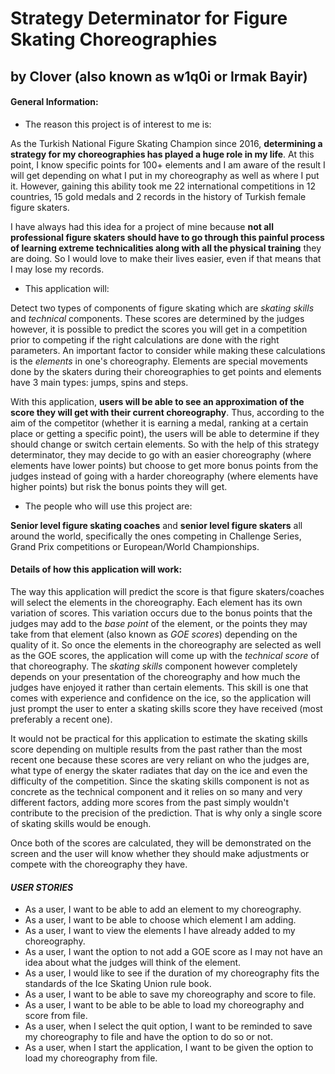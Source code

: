 # Strategy Determinator for Figure Skating Choreographies

## by Clover (also known as w1q0i or Irmak Bayir)

#### General Information:

- The reason this project is of interest to me is:

As the Turkish National Figure Skating Champion since 2016, **determining a strategy for my choreographies has played
a huge role in my life**. At this point, I know specific points for 100+ elements and I am aware of the result I will
get depending on what I put in my choreography as well as where I put it. However, gaining this ability took me
22 international competitions in 12 countries, 15 gold medals and 2 records in the history of Turkish female figure
skaters.

I have always had this idea for a project of mine because **not all professional figure skaters should have to go
through this painful process of learning extreme technicalities along with all the physical training** they are doing.
So I would love to make their lives easier, even if that means that I may lose my records.

- This application will:

Detect two types of components of figure skating which are *skating skills* and *technical* components. These
scores are determined by the judges however, it is possible to predict the scores you will get in a competition prior
to competing if the right calculations are done with the right parameters. An important factor to consider while making
these calculations is the *elements* in one's choreography. Elements are special movements done by the skaters during
their choreographies to get points and elements have 3 main types: jumps, spins and steps.

With this application, **users will be able to see an approximation of the score they will get with their current
choreography**. Thus, according to the aim of the competitor (whether it is earning a medal, ranking at a certain place
or getting a specific point), the users will be able to determine if they should change or switch certain elements.
So with the help of this strategy determinator, they may decide to go with an easier choreography (where 
elements have lower points) but choose to get more bonus points from the judges instead of going with a harder
choreography (where elements have higher points) but risk the bonus points they will get.

- The people who will use this project are:

**Senior level figure skating coaches** and **senior level figure skaters** all around the world, specifically the ones
competing in Challenge Series, Grand Prix competitions or European/World Championships.

#### Details of how this application will work:

The way this application will predict the score is that figure skaters/coaches will select the elements
in the choreography. Each element has its own variation of scores. This variation occurs due to the bonus points that
the judges may add to the *base point* of the element, or the points they may take from that element (also known as
*GOE scores*) depending on the quality of it. So once the elements in the choreography are selected as well
as the GOE scores, the application will come up with the *technical score* of that choreography. The *skating
skills* component however completely depends on your presentation of the choreography and how much the judges have
enjoyed it rather than certain elements. This skill is one that comes with experience and confidence on the ice,
so the application will just prompt the user to enter a skating skills score they have received (most preferably a
recent one).

It would not be practical for this application to estimate the skating skills score depending on multiple results from
the past rather than the most recent one because these scores are very reliant on who the judges are, what type of
energy the skater radiates that day on the ice and even the difficulty of the competition. Since the skating skills
component is not as concrete as the technical component and it relies on so many and very different factors, adding more
scores from the past simply wouldn't contribute to the precision of the prediction. That is why only a single score of
skating skills would be enough.

Once both of the scores are calculated, they will be demonstrated on the screen and the user will know whether they
should make adjustments or compete with the choreography they have.

#### *USER STORIES*

- As a user, I want to be able to add an element to my choreography.
- As a user, I want to be able to choose which element I am adding.
- As a user, I want to view the elements I have already added to my choreography.
- As a user, I want the option to not add a GOE score as I may not have an idea about what the judges will 
think of the element.
- As a user, I would like to see if the duration of my choreography fits the standards of the Ice Skating Union rule
book.
- As a user, I want to be able to save my choreography and score to file.
- As a user, I want to be able to be able to load my choreography and score from file.
- As a user, when I select the quit option, I want to be reminded to save my choreography to file and have the option
to do so or not.
- As a user, when I start the application, I want to be given the option to load my choreography from file.